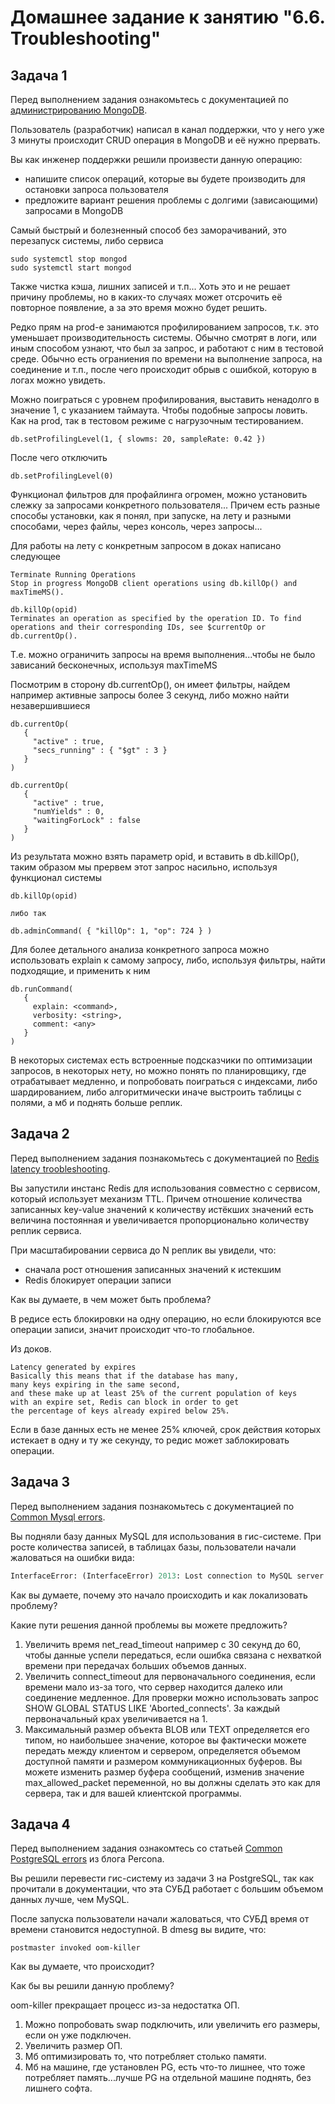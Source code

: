 # Домашнее задание к занятию "6.6. Troubleshooting"

## Задача 1

Перед выполнением задания ознакомьтесь с документацией по [администрированию MongoDB](https://docs.mongodb.com/manual/administration/).

Пользователь (разработчик) написал в канал поддержки, что у него уже 3 минуты происходит CRUD операция в MongoDB и её 
нужно прервать. 

Вы как инженер поддержки решили произвести данную операцию:
- напишите список операций, которые вы будете производить для остановки запроса пользователя
- предложите вариант решения проблемы с долгими (зависающими) запросами в MongoDB

Самый быстрый и болезненный способ без заморачиваний, это перезапуск системы, либо сервиса
```
sudo systemctl stop mongod
sudo systemctl start mongod
```
Также чистка кэша, лишних записей и т.п...
Хоть это и не решает причину проблемы, но в каких-то случаях может отсрочить её повторное появление, а за это время можно будет решить.

Редко прям на prod-е занимаются профилированием запросов, т.к. это уменьшает производительность системы. Обычно смотрят в логи, или иным способом узнают, что был за запрос, и 
работают с ним в тестовой среде. Обычно есть ограниения по времени на выполнение запроса, на соединение и т.п., после чего происходит обрыв с ошибкой, которую в логах можно увидеть.

Можно поиграться с уровнем профилирования, выставить ненадолго в значение 1, с указанием таймаута. Чтобы подобные запросы ловить. Как на prod, так в тестовом режиме с нагрузочным тестированием.
```
db.setProfilingLevel(1, { slowms: 20, sampleRate: 0.42 })
```

После чего отключить
```
db.setProfilingLevel(0)
```
Функционал фильтров для профайлинга огромен, можно установить слежку за запросами конкретного пользователя...
Причем есть разные способы установки, как я понял, при запуске, на лету и разными способами, через файлы, через консоль, через запросы...

Для работы на лету с конкретным запросом в доках написано следующее
```
Terminate Running Operations
Stop in progress MongoDB client operations using db.killOp() and maxTimeMS().

db.killOp(opid)
Terminates an operation as specified by the operation ID. To find operations and their corresponding IDs, see $currentOp or db.currentOp().
```
Т.е. можно ограничить запросы на время выполнения...чтобы не было зависаний бесконечных, используя maxTimeMS

Посмотрим в сторону db.currentOp(), он имеет фильтры, найдем например активные запросы более 3 секунд, либо можно найти незавершившиеся
```
db.currentOp(
   {
     "active" : true,
     "secs_running" : { "$gt" : 3 }
   }
)

db.currentOp(
   {
     "active" : true,
     "numYields" : 0,
     "waitingForLock" : false
   }
)
```
Из результата можно взять параметр opid, и вставить в db.killOp(), таким образом мы прервем этот запрос насильно, используя функционал системы
```
db.killOp(opid)

либо так

db.adminCommand( { "killOp": 1, "op": 724 } )
```

Для более детального анализа конкретного запроса можно использовать explain к самому запросу, либо, используя фильтры, 
найти подходящие, и применить к ним
```
db.runCommand(
   {
     explain: <command>,
     verbosity: <string>,
     comment: <any>
   }
)
```
В некоторых системах есть встроенные подсказчики по оптимизации запросов, в некоторых нету, но можно понять по планировщику, где отрабатывает медленно, и попробовать поиграться с индексами, либо шардированием, либо алгоритмически иначе выстроить таблицы с полями, а мб и поднять больше реплик.

## Задача 2

Перед выполнением задания познакомьтесь с документацией по [Redis latency troobleshooting](https://redis.io/topics/latency).

Вы запустили инстанс Redis для использования совместно с сервисом, который использует механизм TTL. 
Причем отношение количества записанных key-value значений к количеству истёкших значений есть величина постоянная и
увеличивается пропорционально количеству реплик сервиса. 

При масштабировании сервиса до N реплик вы увидели, что:
- сначала рост отношения записанных значений к истекшим
- Redis блокирует операции записи

Как вы думаете, в чем может быть проблема?

В редисе есть блокировки на одну операцию, но если блокируются все операции записи, значит происходит что-то глобальное.

Из доков.
```
Latency generated by expires
Basically this means that if the database has many, 
many keys expiring in the same second, 
and these make up at least 25% of the current population of keys 
with an expire set, Redis can block in order to get 
the percentage of keys already expired below 25%.
```

Если в базе данных есть не менее 25% ключей, срок действия которых истекает в одну и ту же секунду, то редис может заблокировать операции.
 
## Задача 3

Перед выполнением задания познакомьтесь с документацией по [Common Mysql errors](https://dev.mysql.com/doc/refman/8.0/en/common-errors.html).

Вы подняли базу данных MySQL для использования в гис-системе. При росте количества записей, в таблицах базы,
пользователи начали жаловаться на ошибки вида:
```python
InterfaceError: (InterfaceError) 2013: Lost connection to MySQL server during query u'SELECT..... '
```

Как вы думаете, почему это начало происходить и как локализовать проблему?

Какие пути решения данной проблемы вы можете предложить?

1) Увеличить время net_read_timeout например с 30 секунд до 60, чтобы данные успели передаться, если ошибка связана с нехваткой времени при передачах больших объемов данных.
2) Увеличить connect_timeout для первоначального соединения, если времени мало из-за того, что сервер находится далеко или соединение медленное.
   Для проверки можно использовать запрос SHOW GLOBAL STATUS LIKE 'Aborted_connects'. За каждый первоначальный крах увеличивается на 1.
3) Максимальный размер объекта BLOB или TEXT определяется его типом, но наибольшее значение, которое вы фактически можете передать между клиентом и сервером, определяется объемом доступной памяти и размером коммуникационных буферов. Вы можете изменить размер буфера сообщений, изменив значение max_allowed_packet переменной, но вы должны сделать это как для сервера, так и для вашей клиентской программы.

## Задача 4

Перед выполнением задания ознакомтесь со статьей [Common PostgreSQL errors](https://www.percona.com/blog/2020/06/05/10-common-postgresql-errors/) из блога Percona.

Вы решили перевести гис-систему из задачи 3 на PostgreSQL, так как прочитали в документации, что эта СУБД работает с 
большим объемом данных лучше, чем MySQL.

После запуска пользователи начали жаловаться, что СУБД время от времени становится недоступной. В dmesg вы видите, что:

`postmaster invoked oom-killer`

Как вы думаете, что происходит?

Как бы вы решили данную проблему?

oom-killer прекращает процесс из-за недостатка ОП.

1) Можно попробовать swap подключить, или увеличить его размеры, если он уже подключен.
2) Увеличить размер ОП.
3) Мб оптимизировать то, что потребляет столько памяти.
4) Мб на машине, где установлен PG, есть что-то лишнее, что тоже потребляет память...лучше PG на отдельной машине поднять, без лишнего софта.